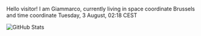 Hello visitor! I am Giammarco, currently living in space coordinate Brussels and time coordinate Tuesday, 3 August, 02:18 CEST

![GitHub Stats](https://github-readme-stats.vercel.app/api?username=grcasanova)
